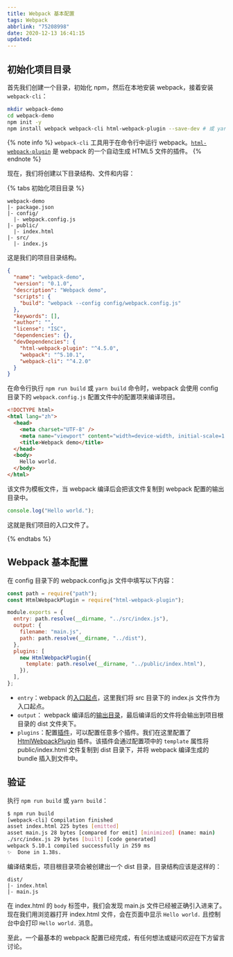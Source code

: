 ```yaml
---
title: Webpack 基本配置
tags: Webpack
abbrlink: "75208998"
date: 2020-12-13 16:41:15
updated:
---
```


## 初始化项目目录

首先我们创建一个目录，初始化 npm，然后在本地安装 webpack，接着安装 `webpack-cli`：

```bash
mkdir webpack-demo
cd webpack-demo
npm init -y
npm install webpack webpack-cli html-webpack-plugin --save-dev # 或 yarn add --dev webpack webpack-cli html-webpack-plugin
```

{% note info %}
`webpack-cli` 工具用于在命令行中运行 webpack。[`html-webpack-plugin`](/development/webpack/plugins/HtmlWebpackPlugin) 是 webpack 的一个自动生成 HTML5 文件的插件。
{% endnote %}

<!-- more -->

现在，我们将创建以下目录结构、文件和内容：

{% tabs 初始化项目目录 %}

<!-- tab project -->

```none
webpack-demo
|- package.json
|- config/
  |- webpack.config.js
|- public/
  |- index.html
|- src/
  |- index.js
```

这是我们的项目目录结构。

<!-- endtab -->
<!-- tab package.json -->

```json
{
  "name": "webpack-demo",
  "version": "0.1.0",
  "description": "Webpack demo",
  "scripts": {
    "build": "webpack --config config/webpack.config.js"
  },
  "keywords": [],
  "author": "",
  "license": "ISC",
  "dependencies": {},
  "devDependencies": {
    "html-webpack-plugin": "^4.5.0",
    "webpack": "^5.10.1",
    "webpack-cli": "^4.2.0"
  }
}
```

在命令行执行 `npm run build` 或 `yarn build` 命令时，webpack 会使用 config 目录下的 `webpack.config.js` 配置文件中的配置项来编译项目。

<!-- endtab -->
<!-- tab public/index.html -->

```html
<!DOCTYPE html>
<html lang="zh">
  <head>
    <meta charset="UTF-8" />
    <meta name="viewport" content="width=device-width, initial-scale=1.0" />
    <title>Webpack demo</title>
  </head>
  <body>
    Hello world.
  </body>
</html>
```

该文件为模板文件，当 webpack 编译后会把该文件复制到 webpack 配置的输出目录中。

<!-- endtab -->
<!-- tab src/index.js -->

```js
console.log("Hello world.");
```

这就是我们项目的入口文件了。

<!-- endtab -->

{% endtabs %}

## Webpack 基本配置

在 config 目录下的 webpack.config.js 文件中填写以下内容：

```js
const path = require("path");
const HtmlWebpackPlugin = require("html-webpack-plugin");

module.exports = {
  entry: path.resolve(__dirname, "../src/index.js"),
  output: {
    filename: "main.js",
    path: path.resolve(__dirname, "../dist"),
  },
  plugins: [
    new HtmlWebpackPlugin({
      template: path.resolve(__dirname, "../public/index.html"),
    }),
  ],
};
```

- `entry`：webpack 的[入口起点](https://webpack.docschina.org/concepts/entry-points/)，这里我们将 src 目录下的 index.js 文件作为入口起点。
- `output`： webpack 编译后的[输出目录](https://webpack.docschina.org/concepts/output/)，最后编译后的文件将会输出到项目根目录的 dist 文件夹下。
- `plugins`：配置[插件](https://webpack.docschina.org/concepts/#plugins)，可以配置任意多个插件。我们在这里配置了 [HtmlWebpackPlugin](/development/webpack/plugins/HtmlWebpackPlugin/) 插件。该插件会通过配置项中的 `template` 属性将 public/index.html 文件复制到 dist 目录下，并将 webpack 编译生成的 bundle 插入到文件中。

## 验证

执行 `npm run build` 或 `yarn build`：

```bash
$ npm run build
[webpack-cli] Compilation finished
asset index.html 225 bytes [emitted]
asset main.js 28 bytes [compared for emit] [minimized] (name: main)
./src/index.js 29 bytes [built] [code generated]
webpack 5.10.1 compiled successfully in 259 ms
✨  Done in 1.38s.
```

编译结束后，项目根目录项会被创建出一个 dist 目录，目录结构应该是这样的：

```none
dist/
|- index.html
|- main.js
```

在 index.html 的 `body` 标签中，我们会发现 main.js 文件已经被正确引入进来了。现在我们用浏览器打开 index.html 文件，会在页面中显示 `Hello world.` 且控制台中会打印 `Hello world.` 消息。

至此，一个最基本的 webpack 配置已经完成，有任何想法或疑问欢迎在下方留言讨论。

